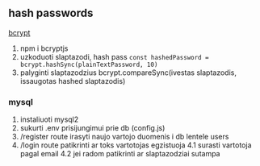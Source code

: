 ## hash passwords

[bcrypt](https://www.npmjs.com/package/bcryptjs)

1. npm i bcryptjs
2. uzkoduoti slaptazodi, hash pass `const hashedPassword = bcrypt.hashSync(plainTextPassword, 10)`
3. palyginti slaptazodzius bcrypt.compareSync(ivestas slaptazodis, issaugotas hashed slaptazodis)

### mysql

1. instaliuoti mysql2
2. sukurti .env prisijungimui prie db (config.js)
3. /register route irasyti naujo vartojo duomenis i db lentele users
4. /login route patikrinti ar toks vartotojas egzistuoja
   4.1 surasti vartotoja pagal email
   4.2 jei radom patikrinti ar slaptazodziai sutampa
